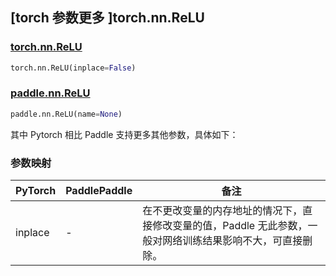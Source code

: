 ## [torch 参数更多 ]torch.nn.ReLU
### [torch.nn.ReLU](https://pytorch.org/docs/1.13/generated/torch.nn.ReLU.html?highlight=relu#torch.nn.ReLU)

```python
torch.nn.ReLU(inplace=False)
```

### [paddle.nn.ReLU](https://www.paddlepaddle.org.cn/documentation/docs/zh/api/paddle/nn/ReLU_cn.html#relu)

```python
paddle.nn.ReLU(name=None)
```

其中 Pytorch 相比 Paddle 支持更多其他参数，具体如下：
### 参数映射
| PyTorch       | PaddlePaddle | 备注                                                   |
| ------------- | ------------ | ------------------------------------------------------ |
| inplace       | -            | 在不更改变量的内存地址的情况下，直接修改变量的值，Paddle 无此参数，一般对网络训练结果影响不大，可直接删除。    |
